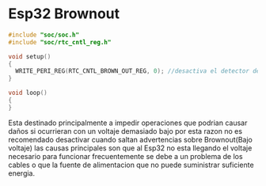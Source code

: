 # Esp32 Brownout

```c++
#include "soc/soc.h"
#include "soc/rtc_cntl_reg.h"

void setup()
{
  WRITE_PERI_REG(RTC_CNTL_BROWN_OUT_REG, 0); //desactiva el detector de caida de voltaje, 1 para activarlo 
}

void loop()
{
}
```

Esta destinado principalmente a impedir operaciones que podrian causar daños si ocurrieran con un voltaje demasiado bajo por esta razon no es recomendado desactivar cuando saltan advertencias sobre Brownout(Bajo voltaje) las causas principales son que al Esp32 no esta llegando el voltaje necesario para funcionar frecuentemente se debe a un problema de los cables o que la fuente de alimentacion que no puede suministrar suficiente energia.
